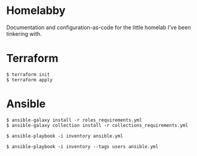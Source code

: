 # Homelabby
Documentation and configuration-as-code for the little homelab I've been tinkering with.

# Terraform
```
$ terraform init
$ terraform apply
```

# Ansible
```
$ ansible-galaxy install -r roles_requirements.yml
$ ansible-galaxy collection install -r collections_requirements.yml
```

```
$ ansible-playbook -i inventory ansible.yml
```

```
$ ansible-playbook -i inventory --tags users ansible.yml
```
